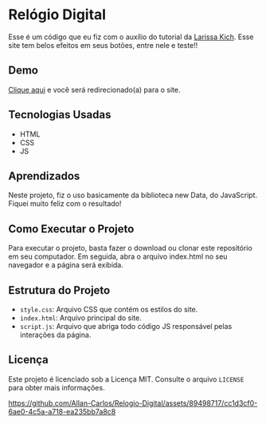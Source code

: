 # Relógio Digital

Esse é um código que eu fiz com o auxílio do tutorial da [Larissa Kich](https://www.youtube.com/@larissakich). Esse site tem belos efeitos em seus botões, entre nele e teste!!

## Demo

[Clique aqui](https://allan-carlos.github.io/Relogio-Digital/) e você será redirecionado(a) para o site.

## Tecnologias Usadas

- HTML
- CSS
- JS

## Aprendizados

Neste projeto, fiz o uso basicamente da biblioteca new Data, do JavaScript. Fiquei muito feliz com o resultado!

## Como Executar o Projeto

Para executar o projeto, basta fazer o download ou clonar este repositório em seu computador. Em seguida, abra o arquivo index.html no seu navegador e a página será exibida.

## Estrutura do Projeto

- `style.css`: Arquivo CSS que contém os estilos do site.
- `index.html`: Arquivo principal do site.
- `script.js`: Arquivo que abriga todo código JS responsável pelas interações da página.

## Licença

Este projeto é licenciado sob a Licença MIT. Consulte o arquivo `LICENSE` para obter mais informações.

https://github.com/Allan-Carlos/Relogio-Digital/assets/89498717/cc1d3cf0-6ae0-4c5a-a718-ea235bb7a8c8





